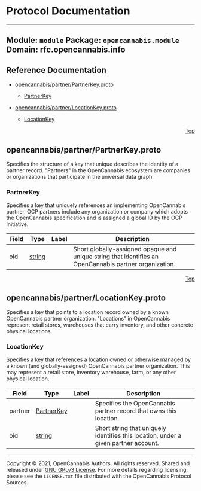 # Protocol Documentation
<a name="top"></a>

---
Module: `module`
Package: `opencannabis.module`
Domain: rfc.opencannabis.info
---


## Reference Documentation

- [opencannabis/partner/PartnerKey.proto](#opencannabis/partner/PartnerKey.proto)
  - [PartnerKey](#opencannabis.partner.PartnerKey)

- [opencannabis/partner/LocationKey.proto](#opencannabis/partner/LocationKey.proto)
  - [LocationKey](#opencannabis.partner.LocationKey)





<a name="opencannabis/partner/PartnerKey.proto"></a>
<p align="right"><a href="#top">Top</a></p>

## opencannabis/partner/PartnerKey.proto
Specifies the structure of a key that unique describes the identity of a partner record. "Partners" in the
OpenCannabis ecosystem are companies or organizations that participate in the universal data graph.


<a name="opencannabis.partner.PartnerKey"></a>

### PartnerKey
Specifies a key that uniquely references an implementing OpenCannabis partner. OCP partners include any organization
or company which adopts the OpenCannabis specification and is assigned a global ID by the OCP Initiative.


| Field | Type | Label | Description |
| ----- | ---- | ----- | ----------- |
| oid | [string](#string) |  | Short globally-assigned opaque and unique string that identifies an OpenCannabis partner organization. |





<!-- end messages -->

<!-- end enums -->

<!-- end HasExtensions -->

<!-- end services -->


<a name="opencannabis/partner/LocationKey.proto"></a>
<p align="right"><a href="#top">Top</a></p>

## opencannabis/partner/LocationKey.proto
Specifies a key that points to a location record owned by a known OpenCannabis partner organization. "Locations" in
OpenCannabis represent retail stores, warehouses that carry inventory, and other concrete physical locations.


<a name="opencannabis.partner.LocationKey"></a>

### LocationKey
Specifies a key that references a location owned or otherwise managed by a known (and globally-assigned) OpenCannabis
partner organization. This may represent a retail store, inventory warehouse, farm, or any other physical location.


| Field | Type | Label | Description |
| ----- | ---- | ----- | ----------- |
| partner | [PartnerKey](#opencannabis.partner.PartnerKey) |  | Specifies the OpenCannabis partner record that owns this location. |
| oid | [string](#string) |  | Short string that uniquely identifies this location, under a given partner account. |





<!-- end messages -->

<!-- end enums -->

<!-- end HasExtensions -->

<!-- end services -->



---

Copyright &copy; 2021, OpenCannabis Authors. All rights reserved. Shared and released under
[GNU GPLv3 License](https://www.gnu.org/licenses/gpl-3.0.en.html). For more details regarding licensing, please see the
`LICENSE.txt` file distributed with the OpenCannabis Protocol Sources.
